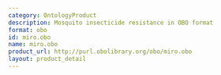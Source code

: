 ```yaml
---
category: OntologyProduct
description: Mosquito insecticide resistance in OBO format
format: obo
id: miro.obo
name: miro.obo
product_url: http://purl.obolibrary.org/obo/miro.obo
layout: product_detail
---
```

